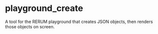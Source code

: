 # playground_create
A tool for the RERUM playground that creates JSON objects, then renders those objects on screen.
